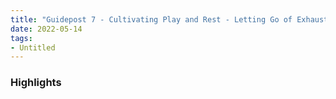 ```yaml
---
title: "Guidepost 7 - Cultivating Play and Rest - Letting Go of Exhaustion as a Status Symbol and Productivity as Self-Worth"
date: 2022-05-14
tags:
- Untitled
---
```


### Highlights


